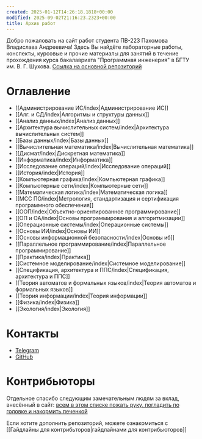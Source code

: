 ```yaml
---
created: 2025-01-12T14:26:18.1818+00:00
modified: 2025-09-02T21:16:23.2323+00:00
title: Архив работ
---
```

Добро пожаловать на сайт работ студента ПВ-223 Пахомова Владислава Андреевича! Здесь Вы найдёте лабораторные работы, конспекты, курсовые и прочие материалы для занятий в течение прохождения курса бакалавриата "Программная инженерия" в БГТУ им. В. Г. Шухова. [Ссылка на основной репозиторий](https://github.com/IAmProgrammist/lab_materials)

# Оглавление
* [[Администрирование ИС/index|Администрирование ИС]]
* [[Алг. и СД/index|Алгоритмы и структуры данных]]
* [[Анализ данных/index|Анализ данных]]
* [[Архитектура вычислительных систем/index|Архитектура вычислительных систем]]
* [[Базы данных/index|Базы данных]]
* [[Вычислительная математика/index|Вычислительная математика]]
* [[Дисмат/index|Дискретная математика]]
* [[Информатика/index|Информатика]]
* [[Исследование операций/index|Исследование операций]]
* [[История/index|История]]
* [[Компьютерная графика/index|Компьютерная графика]]
* [[Компьютерные сети/index|Компьютерные сети]]
* [[Математическая логика/index|Математическая логика]]
* [[МСС ПО/index|Метрология, стандартизация и сертификация программного обеспечения]]
* [[ООП/index|Объектно-ориентированное программирование]]
* [[ОП и ОА/index|Основы программирования и алгоритмизации]]
* [[Операционные системы/index|Операционные системы]]
* [[Основы ИИ/index|Основы ИИ]]
* [[Основы информационной безопасности/index|Основы иб]]
* [[Параллельное программирование/index|Параллельное программирование]]
* [[Практика/index|Практика]]
* [[Системное моделирование/index|Системное моделирование]]
* [[Спецификация, архитектура и ППС/index|Спецификация, архитектура и ППС]]
* [[Теория автоматов и формальных языков/index|Теория автоматов и формальных языков]]
* [[Теория информации/index|Теория информации]]
* [[Физика/index|Физика]]
* [[Экология/index|Экология]]

# Контакты
* [Telegram](https://t.me/cheburekovych)
* [GitHub](https://github.com/IAmProgrammist)

# Контрибьюторы
Отдельное спасибо следующим замечательным людям за вклад, внесённый в сайт:
[всем в этом списке пожать руку, погладить по головке и накормить печенкой](https://github.com/IAmProgrammist/lab_materials/graphs/contributors)

Если хотите дополнить репозиторий, можете ознакомиться с [[Гайдлайны для контрибьторов|гайдлайнами для контрибьюторов]]